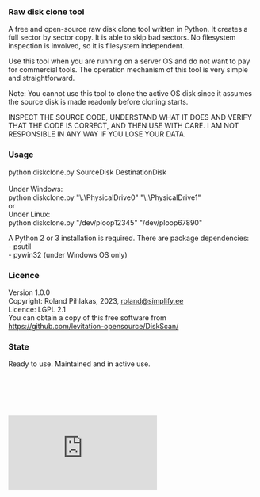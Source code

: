 ### Raw disk clone tool

A free and open-source raw disk clone tool written in Python. It creates a full sector by sector copy. It is able to skip bad sectors. No filesystem inspection is involved, so it is filesystem independent. 

Use this tool when you are running on a server OS and do not want to pay for commercial tools. The operation mechanism of this tool is very simple and straightforward.

Note: You cannot use this tool to clone the active OS disk since it assumes the source disk is made readonly before cloning starts.

INSPECT THE SOURCE CODE, UNDERSTAND WHAT IT DOES AND VERIFY THAT THE CODE IS CORRECT, AND THEN USE WITH CARE. I AM NOT RESPONSIBLE IN ANY WAY IF YOU LOSE YOUR DATA.


### Usage

python diskclone.py SourceDisk DestinationDisk
<br>
<br>Under Windows:
<br>python diskclone.py "\\.\PhysicalDrive0" "\\.\PhysicalDrive1"
<br>or
<br>Under Linux:
<br>python diskclone.py "/dev/ploop12345" "/dev/ploop67890"


A Python 2 or 3 installation is required. There are package dependencies:
<br> - psutil
<br> - pywin32 (under Windows OS only)


### Licence
Version 1.0.0
<br>Copyright: Roland Pihlakas, 2023, roland@simplify.ee
<br>Licence: LGPL 2.1
<br>You can obtain a copy of this free software from https://github.com/levitation-opensource/DiskScan/


### State
Ready to use. Maintained and in active use.


<br>
<br>
<br>
<br>

[![Analytics](https://ga-beacon.appspot.com/UA-351728-28/DiskClone/README.md?pixel)](https://github.com/igrigorik/ga-beacon)    
